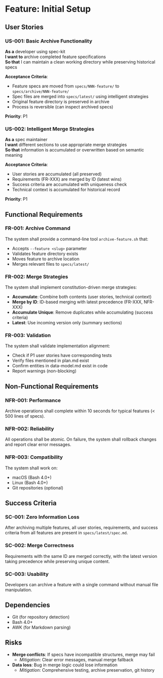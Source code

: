 # Feature: Initial Setup

## User Stories

### US-001: Basic Archive Functionality
**As a** developer using spec-kit  
**I want to** archive completed feature specifications  
**So that** I can maintain a clean working directory while preserving historical specs

**Acceptance Criteria**:
- Feature specs are moved from `specs/NNN-feature/` to `specs/archive/NNN-feature/`
- Spec files are merged into `specs/latest/` using intelligent strategies
- Original feature directory is preserved in archive
- Process is reversible (can inspect archived specs)

**Priority**: P1

### US-002: Intelligent Merge Strategies
**As a** spec maintainer  
**I want** different sections to use appropriate merge strategies  
**So that** information is accumulated or overwritten based on semantic meaning

**Acceptance Criteria**:
- User stories are accumulated (all preserved)
- Requirements (FR-XXX) are merged by ID (latest wins)
- Success criteria are accumulated with uniqueness check
- Technical context is accumulated for historical record

**Priority**: P1

## Functional Requirements

### FR-001: Archive Command
The system shall provide a command-line tool `archive-feature.sh` that:
- Accepts `--feature <slug>` parameter
- Validates feature directory exists
- Moves feature to archive location
- Merges relevant files to `specs/latest/`

### FR-002: Merge Strategies
The system shall implement constitution-driven merge strategies:
- **Accumulate**: Combine both contents (user stories, technical context)
- **Merge by ID**: ID-based merging with latest precedence (FR-XXX, NFR-XXX)
- **Accumulate Unique**: Remove duplicates while accumulating (success criteria)
- **Latest**: Use incoming version only (summary sections)

### FR-003: Validation
The system shall validate implementation alignment:
- Check if P1 user stories have corresponding tests
- Verify files mentioned in plan.md exist
- Confirm entities in data-model.md exist in code
- Report warnings (non-blocking)

## Non-Functional Requirements

### NFR-001: Performance
Archive operations shall complete within 10 seconds for typical features (< 500 lines of specs).

### NFR-002: Reliability
All operations shall be atomic. On failure, the system shall rollback changes and report clear error messages.

### NFR-003: Compatibility
The system shall work on:
- macOS (Bash 4.0+)
- Linux (Bash 4.0+)
- Git repositories (optional)

## Success Criteria

### SC-001: Zero Information Loss
After archiving multiple features, all user stories, requirements, and success criteria from all features are present in `specs/latest/spec.md`.

### SC-002: Merge Correctness
Requirements with the same ID are merged correctly, with the latest version taking precedence while preserving unique content.

### SC-003: Usability
Developers can archive a feature with a single command without manual file manipulation.

## Dependencies
- Git (for repository detection)
- Bash 4.0+
- AWK (for Markdown parsing)

## Risks
- **Merge conflicts**: If specs have incompatible structures, merge may fail
  - *Mitigation*: Clear error messages, manual merge fallback
- **Data loss**: Bug in merge logic could lose information
  - *Mitigation*: Comprehensive testing, archive preservation, git history

